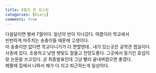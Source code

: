```yaml
---
title: 6월의 첫 포스팅
categories: [Diary]
comments: true
---
```

다음달이면 벌써 7월이다. 일년의 반이 지나갔다. 여름이라 학교에서  
빈번하게 마주치는 송충이들 때문에 고생이다.  
아 송충이만 없다면 학교다니기가 더 편할텐데.. 내가 있는곳은 공학관 랩실이다.     
사층에 있다. 조용하고 낮엔 햇빛도 잘들고 전망도좋다. 그곳에서 동기인 효섭이  
랑 논문을 쓰고있다. 곧 최종발표인데 그냥 빨리 끝내버렸으면 좋겠다.  
해뜰때 집에서 나와서 해가 다 지고 퇴근하는게 일상이다.

